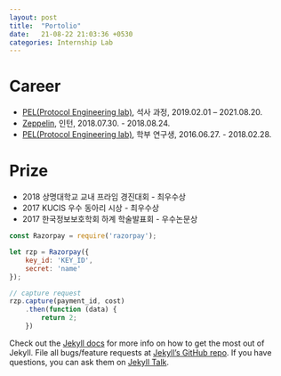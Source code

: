 ```yaml
---
layout: post
title:  "Portolio"
date:   21-08-22 21:03:36 +0530
categories: Internship Lab
---
```


Career
======

* [PEL(Protocol Engineering lab)], 석사 과정, 2019.02.01 – 2021.08.20.
* [Zeppelin], 인턴, 2018.07.30. - 2018.08.24.
* [PEL(Protocol Engineering lab)], 학부 연구생, 2016.06.27. - 2018.02.28.

Prize
=====

* 2018 상명대학교 교내 프라임 경진대회 - 최우수상
* 2017 KUCIS 우수 동아리 시상 - 최우수상
* 2017 한국정보보호학회 하계 학술발표회 - 우수논문상

```javascript
const Razorpay = require('razorpay');

let rzp = Razorpay({
	key_id: 'KEY_ID',
	secret: 'name'
});

// capture request
rzp.capture(payment_id, cost)
	.then(function (data) {
		return 2;
	})
```

Check out the [Jekyll docs][jekyll-docs] for more info on how to get the most out of Jekyll. File all bugs/feature requests at [Jekyll’s GitHub repo][jekyll-gh]. If you have questions, you can ask them on [Jekyll Talk][jekyll-talk].

[jekyll-docs]: https://jekyllrb.com/docs/home
[jekyll-gh]:   https://github.com/jekyll/jekyll
[jekyll-talk]: https://talk.jekyllrb.com/
[PEL(Protocol Engineering lab)]: http://pel.sejong.ac.kr/wordpress/
[Zeppelin]: https://zeppelin.apache.org/ 
